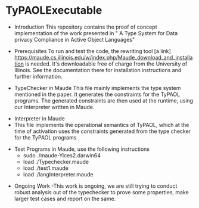 # TyPAOLExecutable 

- Introduction
  This repository contains the proof of concept implementation of the work presented in  " A Type System for Data privacy Compliance in Active Object Languages" 
*  Prerequisites
  To run and test the code, the rewriting tool [a link] https://maude.cs.illinois.edu/w/index.php/Maude_download_and_installation is needed. It's downloadable free of charge from 
  the University of Illinois. See the documentation there for installation instructions and further information.
+ TypeChecker in Maude
  This file mainly implements the type system mentioned in the paper. It generates the constraints for the TyPAOL programs. The generated constraints are then used at the runtime, using our Interpreter written in Maude.
- Interpreter in Maude
- This file implements the operational semantics of TyPAOL, which at the time of activation uses the constraints generated from the type checker for the TyPAOL programs
* Test Programs in Maude, use the following instructions
  -  sudo ./maude-Yices2.darwin64
  -  load ./Typechecker.maude
  -  load ./test1.maude
  -  load ./langInterpreter.maude
- Ongoing Work
    -This work is ongoing, we are still trying to conduct robust analysis out of the typechecker to prove some properties, make larger test cases and report on the same. 

